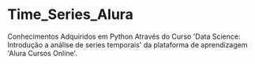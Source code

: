 # Time_Series_Alura
 Conhecimentos Adquiridos em Python Através do Curso 'Data Science: Introdução a análise de series temporais' da plataforma de aprendizagem 'Alura Cursos Online'.
